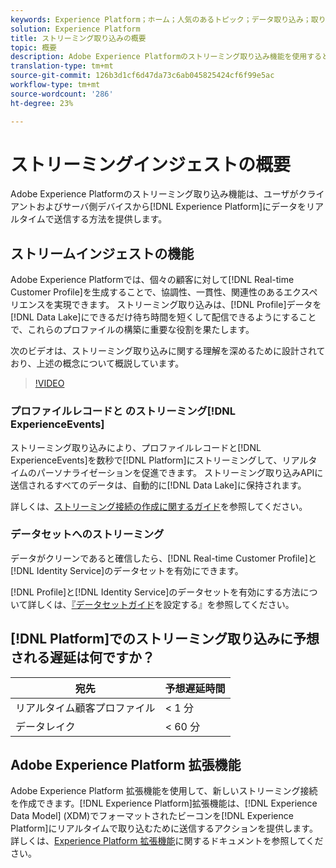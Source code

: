 ```yaml
---
keywords: Experience Platform；ホーム；人気のあるトピック；データ取り込み；取り込んだデータ；ストリーミング；概要；ストリーミング取り込み；待ち時間；ストリーミング待ち時間；
solution: Experience Platform
title: ストリーミング取り込みの概要
topic: 概要
description: Adobe Experience Platformのストリーミング取り込み機能を使用すると、クライアントおよびサーバ側のデバイスからExperience Platformにデータをリアルタイムで送信できます。
translation-type: tm+mt
source-git-commit: 126b3d1cf6d47da73c6ab045825424cf6f99e5ac
workflow-type: tm+mt
source-wordcount: '286'
ht-degree: 23%

---
```



# ストリーミングインジェストの概要

Adobe Experience Platformのストリーミング取り込み機能は、ユーザがクライアントおよびサーバ側デバイスから[!DNL Experience Platform]にデータをリアルタイムで送信する方法を提供します。

## ストリームインジェストの機能

Adobe Experience Platformでは、個々の顧客に対して[!DNL Real-time Customer Profile]を生成することで、協調性、一貫性、関連性のあるエクスペリエンスを実現できます。 ストリーミング取り込みは、[!DNL Profile]データを[!DNL Data Lake]にできるだけ待ち時間を短くして配信できるようにすることで、これらのプロファイルの構築に重要な役割を果たします。

次のビデオは、ストリーミング取り込みに関する理解を深めるために設計されており、上述の概念について概説しています。

>[!VIDEO](https://video.tv.adobe.com/v/28425?quality=12&learn=on)

### プロファイルレコードと のストリーミング[!DNL ExperienceEvents]

ストリーミング取り込みにより、プロファイルレコードと[!DNL ExperienceEvents]を数秒で[!DNL Platform]にストリーミングして、リアルタイムのパーソナライゼーションを促進できます。 ストリーミング取り込みAPIに送信されるすべてのデータは、自動的に[!DNL Data Lake]に保持されます。

詳しくは、[ストリーミング接続の作成に関するガイド](../tutorials/create-streaming-connection.md)を参照してください。

### データセットへのストリーミング

データがクリーンであると確信したら、[!DNL Real-time Customer Profile]と[!DNL Identity Service]のデータセットを有効にできます。

[!DNL Profile]と[!DNL Identity Service]のデータセットを有効にする方法について詳しくは、[『データセットガイド](../../profile/tutorials/dataset-configuration.md)を設定する』を参照してください。

## [!DNL Platform]でのストリーミング取り込みに予想される遅延は何ですか？

| 宛先 | 予想遅延時間 |
| --------- | ---------------- |
| リアルタイム顧客プロファイル | &lt; 1 分 |
| データレイク | &lt; 60 分 |

## Adobe Experience Platform 拡張機能

Adobe Experience Platform 拡張機能を使用して、新しいストリーミング接続を作成できます。[!DNL Experience Platform]拡張機能は、[!DNL Experience Data Model] (XDM)でフォーマットされたビーコンを[!DNL Experience Platform]にリアルタイムで取り込むために送信するアクションを提供します。 詳しくは、[Experience Platform 拡張機能](https://experienceleague.adobe.com/docs/launch/using/extensions-ref/adobe-extension/adobe-experience-platform-extension.html)に関するドキュメントを参照してください。